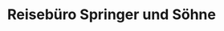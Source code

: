 ---
title: "Reisebüro Springer und Söhne"
url: /gleisdorf/reisebuero-springer-und-soehne/
shop: Reisebüro
---